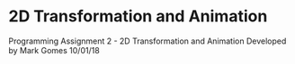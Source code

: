 # 2D Transformation and Animation

Programming Assignment 2 - 2D Transformation and Animation
Developed by Mark Gomes
10/01/18
